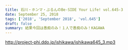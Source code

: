 ```yaml
---
title: 石川・ホンマ・ぶるんのBe-SIDE Your Life! vol.645-3
date: September 25, 2018
tags: ['2018', 'September 2018', 'vol.645']
draft: false
summary: 結果今回は愚痴のみ！１人で愚痴のみ！KAGAWA
---
```


http://project-phi.ddo.jp/ishikawa/ishikawa645_3.mp3

